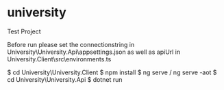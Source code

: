 # university
Test Project

Before run please set the connectionstring in University\University.Api\appsettings.json as well as apiUrl in 
University.Client\src\environments.ts


$ cd University\University.Client
$ npm install 
$ ng serve / ng serve -aot
$ cd University\University.Api
$ dotnet run